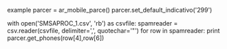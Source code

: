 example 
parcer = ar_mobile_parce()
parcer.set_default_indicativo('299')

with open('SMSAPROC_1.csv', 'rb') as csvfile:
     spamreader = csv.reader(csvfile, delimiter=',', quotechar='"')
     for row in spamreader:
         print  parcer.get_phones(row[4],row[6])
